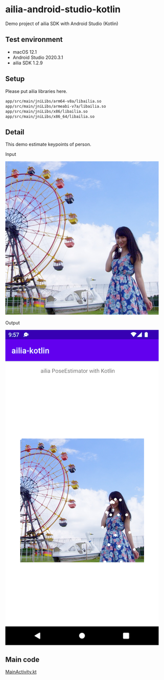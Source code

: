 # ailia-android-studio-kotlin

Demo project of ailia SDK with Android Studio (Kotlin)

## Test environment

- macOS 12.1
- Android Studio 2020.3.1
- ailia SDK 1.2.9

## Setup

Please put ailia libraries here.

```
app/src/main/jniLibs/arm64-v8a/libailia.so
app/src/main/jniLibs/armeabi-v7a/libailia.so
app/src/main/jniLibs/x86/libailia.so
app/src/main/jniLibs/x86_64/libailia.so
```

## Detail

This demo estimate keypoints of person.

Input

<img src="./app/src/main/res/raw/person.jpg" width=480 height=480/>

Output

![input image](./demo.png)

## Main code

[MainActivity.kt](/app/src/main/java/jp/axinc/ailia_kotlin/MainActivity.kt)